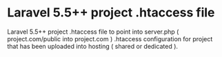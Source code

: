 # Laravel 5.5++ project .htaccess file
Laravel 5.5++ project .htaccess file to point into server.php ( project.com/public into project.com )
.htaccess configuration for project that has been uploaded into hosting ( shared or dedicated ).
